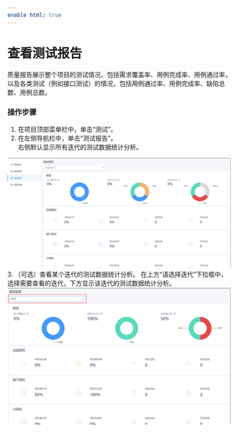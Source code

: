 ```yaml
---
enable html: true
---
```

# 查看测试报告

质量报告展示整个项目的测试情况，包括需求覆盖率、用例完成率、用例通过率，以及各类测试（例如接口测试）的情况，包括用例通过率、用例完成率、缺陷总数、用例总数。

### 操作步骤
1. 在项目顶部菜单栏中，单击“测试”。
2. 在左侧导航栏中，单击“测试报告”。       
  右侧默认显示所有迭代的测试数据统计分析。         
  <img src="fig/测试-报告.png" style="zoom:50%">
3. （可选）查看某个迭代的测试数据统计分析。       
    在上方“请选择迭代”下拉框中，选择需要查看的迭代，下方显示该迭代的测试数据统计分析。
    <img src="fig/测试-报告01.png" style="zoom:50%">
   
     
     
     